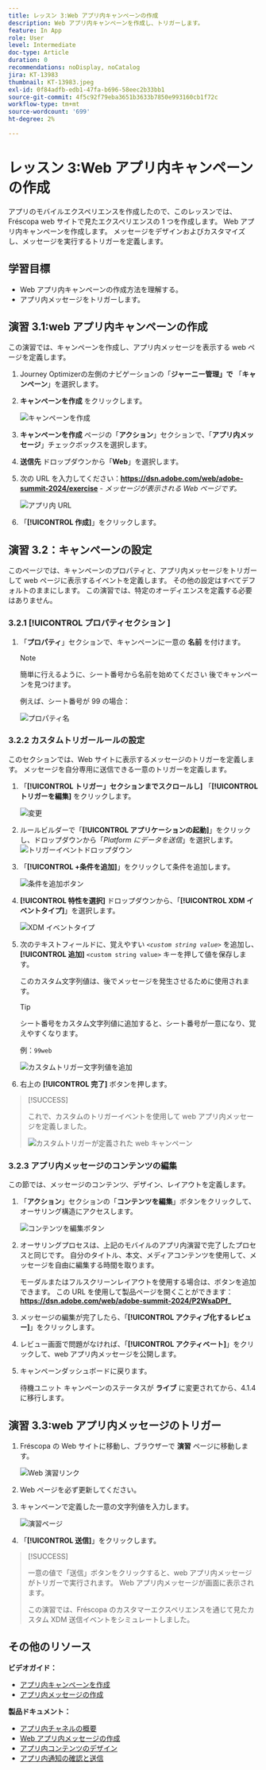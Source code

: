 ```yaml
---
title: レッスン 3:Web アプリ内キャンペーンの作成
description: Web アプリ内キャンペーンを作成し、トリガーします。
feature: In App
role: User
level: Intermediate
doc-type: Article
duration: 0
recommendations: noDisplay, noCatalog
jira: KT-13983
thumbnail: KT-13983.jpeg
exl-id: 0f84adfb-edb1-47fa-b696-58eec2b33bb1
source-git-commit: 4f5c92f79eba3651b3633b7850e993160cb1f72c
workflow-type: tm+mt
source-wordcount: '699'
ht-degree: 2%

---
```


# レッスン 3:Web アプリ内キャンペーンの作成

アプリのモバイルエクスペリエンスを作成したので、このレッスンでは、Fréscopa web サイトで見たエクスペリエンスの 1 つを作成します。 Web アプリ内キャンペーンを作成します。 メッセージをデザインおよびカスタマイズし、メッセージを実行するトリガーを定義します。

## 学習目標

* Web アプリ内キャンペーンの作成方法を理解する。
* アプリ内メッセージをトリガーします。

## 演習 3.1:web アプリ内キャンペーンの作成

この演習では、キャンペーンを作成し、アプリ内メッセージを表示する web ページを定義します。

1. Journey Optimizerの左側のナビゲーションの「**ジャーニー管理」で** 「**キャンペーン**」を選択します。

1. **キャンペーンを作成** をクリックします。

   ![ キャンペーンを作成 ](/help/summit/l820-lab-workbook/assets/4-1-create-campaign.png)

1. **キャンペーンを作成** ページの「**アクション**」セクションで、「**アプリ内メッセージ**」チェックボックスを選択します。

1. **送信先** ドロップダウンから「**Web**」を選択します。

1. 次の URL を入力してください：**https://dsn.adobe.com/web/adobe-summit-2024/exercise** - *メッセージが表示される Web ページです。*

   ![ アプリ内 URL](/help/summit/l820-lab-workbook/assets/4-1-1-in-app-url.png)

1. 「**[!UICONTROL 作成]**」をクリックします。

## 演習 3.2：キャンペーンの設定

このページでは、キャンペーンのプロパティと、アプリ内メッセージをトリガーして web ページに表示するイベントを定義します。 その他の設定はすべてデフォルトのままにします。 この演習では、特定のオーディエンスを定義する必要はありません。

### 3.2.1 [!UICONTROL  プロパティセクション ]

1. 「**プロパティ**」セクションで、キャンペーンに一意の **名前** を付けます。

   >[!NOTE]
   > 簡単に行えるように、シート番号から名前を始めてください
   > 後でキャンペーンを見つけます。
   > 
   > 例えば、シート番号が 99 の場合： 
   >
   > ![ プロパティ名 ](/help/summit/l820-lab-workbook/assets/4-1-2-properties-name.png)


### 3.2.2 カスタムトリガールールの設定

このセクションでは、Web サイトに表示するメッセージのトリガーを定義します。 メッセージを自分専用に送信できる一意のトリガーを定義します。

1. 「**[!UICONTROL トリガー」セクションまでスクロールし]** 「**[!UICONTROL トリガーを編集]** をクリックします。

   ![ 変更 ](/help/summit/l820-lab-workbook/assets/3-2-1-2-edit-triggers.png)

1. ルールビルダーで「**[!UICONTROL アプリケーションの起動]**」をクリックし、ドロップダウンから「*Platform にデータを送信*」を選択します。
   ![トリガーイベントドロップダウン ](/help/summit/l820-lab-workbook/assets/trigger-drop-down-sent-to-platform.png)

1. 「**[!UICONTROL +条件を追加]**」をクリックして条件を追加します。

   ![ 条件を追加ボタン ](/help/summit/l820-lab-workbook/assets/3-2-1-3-add-condition.png)

1. **[!UICONTROL 特性を選択]** ドロップダウンから、「**[!UICONTROL XDM イベントタイプ]**」を選択します。

   ![XDM イベントタイプ ](/help/summit/l820-lab-workbook/assets/4-1-2-dropdown-xdm-event.png)


1. 次のテキストフィールドに、覚えやすい *`<custom string value>`* を追加し、**[!UICONTROL 追加]** `<custom string value>` キーを押して値を保存します。

   このカスタム文字列値は、後でメッセージを発生させるために使用されます。

   >[!TIP]
   > シート番号をカスタム文字列値に追加すると、シート番号が一意になり、覚えやすくなります。
   > 
   > 例：`99web`
   > 

   ![ カスタムトリガー文字列値を追加 ](/help/summit/l820-lab-workbook/assets/4-1-2-add-custom-trigger-dropdown.png)

1. 右上の **[!UICONTROL 完了]** ボタンを押します。

>[!SUCCESS]
>
>これで、カスタムのトリガーイベントを使用して web アプリ内メッセージを定義しました。
>
>![ カスタムトリガーが定義された web キャンペーン ](/help/summit/l820-lab-workbook/assets/4-1-2-2-web-campaign-with-custom-trigger.png)


### 3.2.3 アプリ内メッセージのコンテンツの編集

この節では、メッセージのコンテンツ、デザイン、レイアウトを定義します。

1. 「**アクション**」セクションの「**コンテンツを編集**」ボタンをクリックして、オーサリング構造にアクセスします。

   ![ コンテンツを編集ボタン ](/help/summit/l820-lab-workbook/assets/3-1-3-1-edit-content-button.png)

1. オーサリングプロセスは、上記のモバイルのアプリ内演習で完了したプロセスと同じです。 自分のタイトル、本文、メディアコンテンツを使用して、メッセージを自由に編集する時間を取ります。

   モーダルまたはフルスクリーンレイアウトを使用する場合は、ボタンを追加できます。 この URL を使用して製品ページを開くことができます：**https://dsn.adobe.com/web/adobe-summit-2024/P2WsaDPf_**

1. メッセージの編集が完了したら、「**[!UICONTROL アクティブ化するレビュー]**」をクリックします。

1. レビュー画面で問題がなければ、「**[!UICONTROL アクティベート]**」をクリックして、web アプリ内メッセージを公開します。

1. キャンペーンダッシュボードに戻ります。

   待機ユニット キャンペーンのステータスが **ライブ** に変更されてから、4.1.4 に移行します。

## 演習 3.3:web アプリ内メッセージのトリガー

1. Fréscopa の Web サイトに移動し、ブラウザーで **演習** ページに移動します。

   ![Web 演習リンク ](/help/summit/l820-lab-workbook/assets/4-2-frescopa-web-exercise-link.png)

1. Web ページを必ず更新してください。

1. キャンペーンで定義した一意の文字列値を入力します。

   ![ 演習ページ ](/help/summit/l820-lab-workbook/assets/4-2-exercise-page.png)

1. 「**[!UICONTROL 送信]**」をクリックします。

>[!SUCCESS]
>
>一意の値で「送信」ボタンをクリックすると、web アプリ内メッセージがトリガーで実行されます。 Web アプリ内メッセージが画面に表示されます。
>
>この演習では、Fréscopa のカスタマーエクスペリエンスを通じて見たカスタム XDM 送信イベントをシミュレートしました。


## その他のリソース

**ビデオガイド：**

* [アプリ内キャンペーンを作成](/help/channels/create-an-in-app-campaign.md)
* [アプリ内メッセージの作成](/help/channels/author-in-app-messages.md)

**製品ドキュメント：**

* [ アプリ内チャネルの概要 ](https://experienceleague.adobe.com/en/docs/journey-optimizer/using/in-app/get-started-in-app)
* [Web アプリ内メッセージの作成 ](https://experienceleague.adobe.com/en/docs/journey-optimizer/using/in-app/create-in-app-web)
* [アプリ内コンテンツのデザイン](https://experienceleague.adobe.com/en/docs/journey-optimizer/using/in-app/design-in-app)
* [ アプリ内通知の確認と送信 ](https://experienceleague.adobe.com/en/docs/journey-optimizer/using/in-app/send-in-app)
